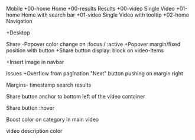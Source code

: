 Mobile
+00-home      Home
+00-results		Results
+00-video			Single Video
+01-home			Home with search bar
+01-video			Single Video with tooltip
+02-home      Navigation

+Desktop
	

Share
	-Popover color change on :focus / :active
	+Popover margin/fixed position with button
	+Share button display: block on video-items

+Insert image in navbar	

Issues
	+Overflow from pagination "Next" button pushing on margin right




Margins- timestamp search results

Share button anchor to bottom left of the video container

Share button :hover

Boost color on category in main video

video description color